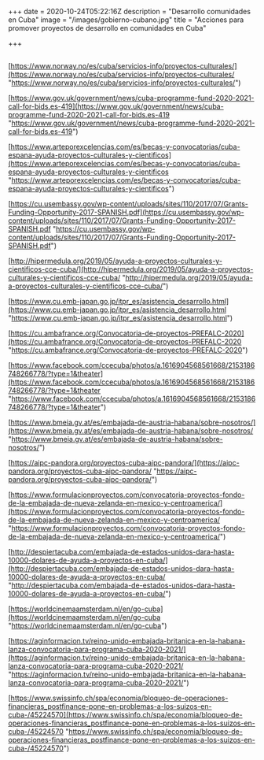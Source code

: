+++
date = 2020-10-24T05:22:16Z
description = "Desarrollo comunidades en Cuba"
image = "/images/gobierno-cubano.jpg"
title = "Acciones para promover proyectos de desarrollo en comunidades en Cuba"

+++
## 

[https://www.norway.no/es/cuba/servicios-info/proyectos-culturales/](https://www.norway.no/es/cuba/servicios-info/proyectos-culturales/ "https://www.norway.no/es/cuba/servicios-info/proyectos-culturales/")

[https://www.gov.uk/government/news/cuba-programme-fund-2020-2021-call-for-bids.es-419](https://www.gov.uk/government/news/cuba-programme-fund-2020-2021-call-for-bids.es-419 "https://www.gov.uk/government/news/cuba-programme-fund-2020-2021-call-for-bids.es-419")

[https://www.arteporexcelencias.com/es/becas-y-convocatorias/cuba-espana-ayuda-proyectos-culturales-y-cientificos](https://www.arteporexcelencias.com/es/becas-y-convocatorias/cuba-espana-ayuda-proyectos-culturales-y-cientificos "https://www.arteporexcelencias.com/es/becas-y-convocatorias/cuba-espana-ayuda-proyectos-culturales-y-cientificos")

[https://cu.usembassy.gov/wp-content/uploads/sites/110/2017/07/Grants-Funding-Opportunity-2017-SPANISH.pdf](https://cu.usembassy.gov/wp-content/uploads/sites/110/2017/07/Grants-Funding-Opportunity-2017-SPANISH.pdf "https://cu.usembassy.gov/wp-content/uploads/sites/110/2017/07/Grants-Funding-Opportunity-2017-SPANISH.pdf")

[http://hipermedula.org/2019/05/ayuda-a-proyectos-culturales-y-cientificos-cce-cuba/](http://hipermedula.org/2019/05/ayuda-a-proyectos-culturales-y-cientificos-cce-cuba/ "http://hipermedula.org/2019/05/ayuda-a-proyectos-culturales-y-cientificos-cce-cuba/")

[https://www.cu.emb-japan.go.jp/itpr_es/asistencia_desarrollo.html](https://www.cu.emb-japan.go.jp/itpr_es/asistencia_desarrollo.html "https://www.cu.emb-japan.go.jp/itpr_es/asistencia_desarrollo.html")

[https://cu.ambafrance.org/Convocatoria-de-proyectos-PREFALC-2020](https://cu.ambafrance.org/Convocatoria-de-proyectos-PREFALC-2020 "https://cu.ambafrance.org/Convocatoria-de-proyectos-PREFALC-2020")

[https://www.facebook.com/ccecuba/photos/a.1616904568561668/2153186748266778/?type=1&theater](https://www.facebook.com/ccecuba/photos/a.1616904568561668/2153186748266778/?type=1&theater "https://www.facebook.com/ccecuba/photos/a.1616904568561668/2153186748266778/?type=1&theater")

[https://www.bmeia.gv.at/es/embajada-de-austria-habana/sobre-nosotros/](https://www.bmeia.gv.at/es/embajada-de-austria-habana/sobre-nosotros/ "https://www.bmeia.gv.at/es/embajada-de-austria-habana/sobre-nosotros/")

[https://aipc-pandora.org/proyectos-cuba-aipc-pandora/](https://aipc-pandora.org/proyectos-cuba-aipc-pandora/ "https://aipc-pandora.org/proyectos-cuba-aipc-pandora/")

[https://www.formulacionproyectos.com/convocatoria-proyectos-fondo-de-la-embajada-de-nueva-zelanda-en-mexico-y-centroamerica/](https://www.formulacionproyectos.com/convocatoria-proyectos-fondo-de-la-embajada-de-nueva-zelanda-en-mexico-y-centroamerica/ "https://www.formulacionproyectos.com/convocatoria-proyectos-fondo-de-la-embajada-de-nueva-zelanda-en-mexico-y-centroamerica/")

[http://despiertacuba.com/embajada-de-estados-unidos-dara-hasta-10000-dolares-de-ayuda-a-proyectos-en-cuba/](http://despiertacuba.com/embajada-de-estados-unidos-dara-hasta-10000-dolares-de-ayuda-a-proyectos-en-cuba/ "http://despiertacuba.com/embajada-de-estados-unidos-dara-hasta-10000-dolares-de-ayuda-a-proyectos-en-cuba/")

[https://worldcinemaamsterdam.nl/en/go-cuba](https://worldcinemaamsterdam.nl/en/go-cuba "https://worldcinemaamsterdam.nl/en/go-cuba")

[https://aginformacion.tv/reino-unido-embajada-britanica-en-la-habana-lanza-convocatoria-para-programa-cuba-2020-2021/](https://aginformacion.tv/reino-unido-embajada-britanica-en-la-habana-lanza-convocatoria-para-programa-cuba-2020-2021/ "https://aginformacion.tv/reino-unido-embajada-britanica-en-la-habana-lanza-convocatoria-para-programa-cuba-2020-2021/")

[https://www.swissinfo.ch/spa/economia/bloqueo-de-operaciones-financieras_postfinance-pone-en-problemas-a-los-suizos-en-cuba-/45224570](https://www.swissinfo.ch/spa/economia/bloqueo-de-operaciones-financieras_postfinance-pone-en-problemas-a-los-suizos-en-cuba-/45224570 "https://www.swissinfo.ch/spa/economia/bloqueo-de-operaciones-financieras_postfinance-pone-en-problemas-a-los-suizos-en-cuba-/45224570")